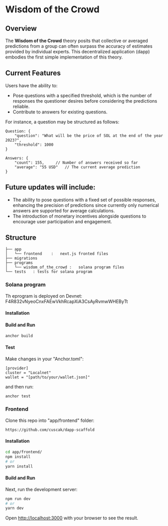 # Wisdom of the Crowd

## Overview

The **Wisdom of the Crowd** theory posits that collective or averaged predictions from a group can often surpass the accuracy of estimates provided by individual experts. This decentralized application (dapp) embodies the first simple implementation of this theory.

## Current Features

Users have the ability to:
- Pose questions with a specified threshold, which is the number of responses the questioner desires before considering the predictions reliable.
- Contribute to answers for existing questions.

For instance, a question may be structured as follows:

```
Question: {
    "question": "What will be the price of SOL at the end of the year 2023?",
    "threshold": 1000
}
```
```
Answers: {
    "count": 155,     // Number of answers received so far
    "average": "55 USD"   // The current average prediction
}
```

## Future updates will include:

- The ability to pose questions with a fixed set of possible responses, enhancing the precision of predictions since currently only numerical answers are supported for average calculations.
- The introduction of monetary incentives alongside questions to encourage user participation and engagement.


## Structure
```
├── app
│   └── frontend    :   next.js fronted files
├── migrations
├── programs
│   └── wisdom_of_the_crowd :   solana program files
└── tests   : tests for solana program
```

### Solana program
Th eprogram is deployed on Devnet: F4R832vNyeoCnxFAEwVkhRcapXiA3CsAyRvmwWHEByTt

#### Installation

#### Build and Run
```bash
anchor build
```

#### Test
Make changes in your "Anchor.toml":
```
[provider]
cluster = "Localnet"
wallet = "[path/to/your/wallet.json]"
```
and then run:
```bash
anchor test
```

### Frontend

Clone this repo into "app/frontend" folder:
```
https://github.com/cuscak/dapp-scaffold
```

#### Installation
```bash
cd app/frontend/
npm install
# or
yarn install
```

#### Build and Run

Next, run the development server:

```bash
npm run dev
# or
yarn dev
```

Open [http://localhost:3000](http://localhost:3000) with your browser to see the result.